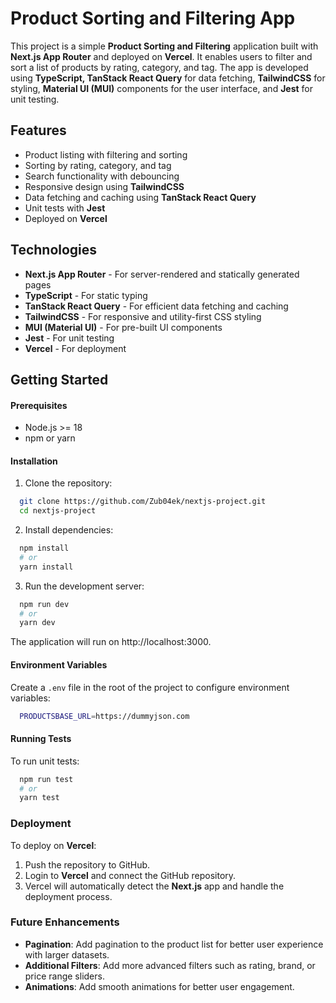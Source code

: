 # Product Sorting and Filtering App

This project is a simple **Product Sorting and Filtering** application built with **Next.js App Router** and deployed on **Vercel**. It enables users to filter and sort a list of products by rating, category, and tag. The app is developed using **TypeScript, TanStack React Query** for data fetching, **TailwindCSS** for styling, **Material UI (MUI)** components for the user interface, and **Jest** for unit testing.

## Features

- Product listing with filtering and sorting
- Sorting by rating, category, and tag
- Search functionality with debouncing
- Responsive design using **TailwindCSS**
- Data fetching and caching using **TanStack React Query**
- Unit tests with **Jest**
- Deployed on **Vercel**

## Technologies

- **Next.js App Router** - For server-rendered and statically generated pages
- **TypeScript** - For static typing
- **TanStack React Query** - For efficient data fetching and caching
- **TailwindCSS** - For responsive and utility-first CSS styling
- **MUI (Material UI)** - For pre-built UI components
- **Jest** - For unit testing
- **Vercel** - For deployment

## Getting Started

#### Prerequisites

- Node.js >= 18
- npm or yarn

#### Installation

1. Clone the repository:

```bash
  git clone https://github.com/Zub04ek/nextjs-project.git
  cd nextjs-project
```

2. Install dependencies:

```bash
  npm install
  # or
  yarn install
```

3. Run the development server:

```bash
  npm run dev
  # or
  yarn dev
```

The application will run on http://localhost:3000.

#### Environment Variables

Create a `.env` file in the root of the project to configure environment variables:

```bash
  PRODUCTSBASE_URL=https://dummyjson.com
```

#### Running Tests

To run unit tests:

```bash
  npm run test
  # or
  yarn test
```

### Deployment

To deploy on **Vercel**:

1. Push the repository to GitHub.
2. Login to **Vercel** and connect the GitHub repository.
3. Vercel will automatically detect the **Next.js** app and handle the deployment process.

### Future Enhancements

- **Pagination**: Add pagination to the product list for better user experience with larger datasets.
- **Additional Filters**: Add more advanced filters such as rating, brand, or price range sliders.
- **Animations**: Add smooth animations for better user engagement.
